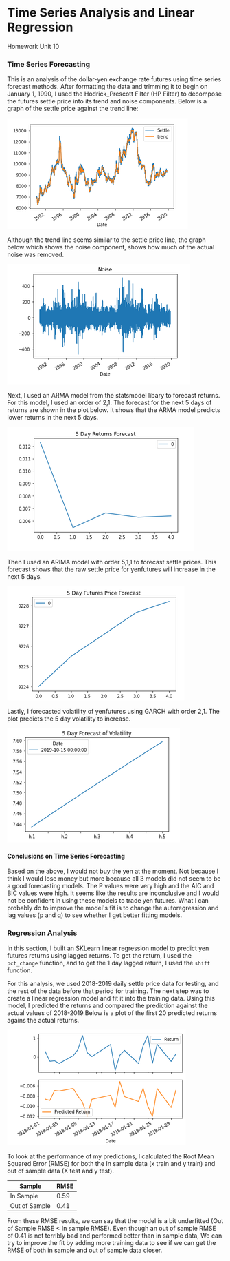 # Time Series Analysis and Linear Regression
Homework Unit 10

### Time Series Forecasting

This is an analysis of the dollar-yen exchange rate futures using time series forecast methods. After formatting the data and trimming it to begin on January 1, 1990, I used the Hodrick_Prescott Filter (HP Filter) to decompose the futures settle price into its trend and noise components. Below is a graph of the settle price against the trend line:

![HPfilter](Images/HPfilter.png)

Although the trend line seems similar to the settle price line, the graph below which shows the noise component, shows how much of the actual noise was removed.

![HPfilter](Images/Noise.png)

Next, I used an ARMA model from the statsmodel libary to forecast returns. For this model, I used an order of 2,1. The forecast for the next 5 days of returns are shown in the plot below. It shows that the ARMA model predicts lower returns in the next 5 days. 

![ARMAFORECAST](Images/armaforecast.png)

Then I used an ARIMA model with order 5,1,1 to forecast settle prices. This forecast shows that the raw settle price for yenfutures will increase in the next 5 days. 

![ARIMAFORECAST](Images/ARIMAforecast.png)

Lastly, I forecasted volatility of yenfutures using GARCH with order 2,1. The plot predicts the 5 day volatility  to increase. 

![GARCHvol](Images/volatility.png)


#### Conclusions on Time Series Forecasting
Based on the above, I would not buy the yen at the moment. Not because I think I would lose money but more because all 3 models did not seem to be a good forecasting models. The P values were very high and the AIC and BIC values were high. It seems like the results are inconclusive and I would not be confident in using these models to trade yen futures. What I can probably do to improve the model's fit is to change the autoregression and lag values (p and q) to see whether I get better fitting models.



### Regression Analysis

In this section, I built an SKLearn linear regression model to predict yen futures returns using lagged returns. To get the return, I used the `pct_change` function, and to get the 1 day lagged return, I used the `shift` function.

For this analysis, we used 2018-2019 daily settle price data for testing, and the rest of the data before that period for training. The next step was to create a linear regression model and fit it into the training data.  Using this model, I predicted the returns and compared the prediction against the actual values of 2018-2019.Below is a plot of the first 20 predicted returns agains the actual returns.

![linear regression](Images/lr_predict.png)

To look at the performance of my predictions, I calculated the Root Mean Squared Error (RMSE) for both the In sample data (x train and y train) and out of sample data (X test and y test). 

| Sample | RMSE |
| ------ | ----------- |
| In Sample   | 0.59 |
| Out of Sample | 0.41 |

From these RMSE results, we can say that the model is a bit underfitted (Out of Sample RMSE < In sample RMSE). Even though an out of sample RMSE of 0.41 is not terribly bad and performed better than in sample data, We can try to improve the fit by adding more training data to see if we can get the RMSE of both in sample and out of sample data closer. 
